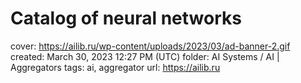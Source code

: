 # Catalog of neural networks

cover: https://ailib.ru/wp-content/uploads/2023/03/ad-banner-2.gif
created: March 30, 2023 12:27 PM (UTC)
folder: AI Systems / AI | Aggregators
tags: ai, aggregator
url: https://ailib.ru